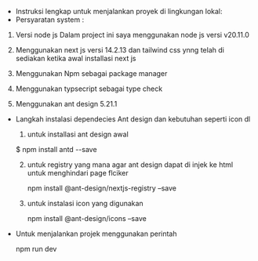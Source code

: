 - Instruksi lengkap untuk menjalankan proyek di lingkungan lokal:
- Persyaratan system :

1. Versi node js
   Dalam project ini saya menggunakan node js versi v20.11.0

2. Menggunakan next js versi 14.2.13 dan tailwind css ynng telah di sediakan ketika awal installasi next js

3. Menggunakan Npm sebagai package manager
4. Menggunakan typsecript sebagai type check
5. Menggunakan ant design 5.21.1

- Langkah instalasi dependecies
  Ant design dan kebutuhan seperti icon dl

  1. untuk installasi ant design awal

  $ npm install antd --save

  2. untuk registry yang mana agar ant design dapat di injek ke html untuk menghindari page flciker

     npm install @ant-design/nextjs-registry –save

  3. untuk instalasi icon yang digunakan

     npm install @ant-design/icons –save

- Untuk menjalankan projek menggunakan perintah

  npm run dev
